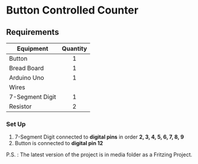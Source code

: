 # Button Controlled Counter

## Requirements

| Equipment | Quantity |
|---|:-:|
| Button | 1 |
| Bread Board  | 1  |
| Arduino Uno  | 1  |
| Wires  |   |
| 7-Segment Digit |  1 |
| Resistor |  2 |

### Set Up

1. 7-Segment Digit connected to **digital pins** in order **2, 3, 4, 5, 6, 7, 8, 9**
2. Button is connected to **digital pin 12**

P.S. : The latest version of the project is in media folder as a Fritzing Project.
	